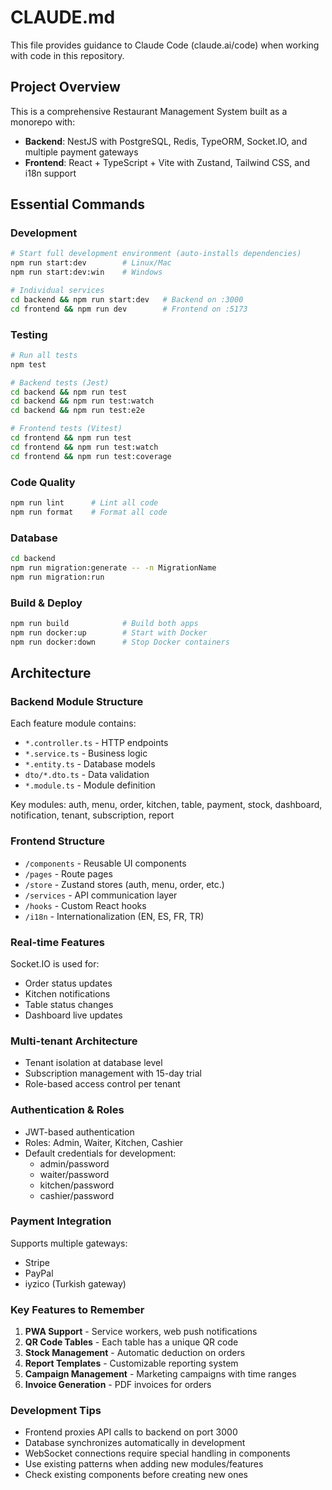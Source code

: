 # CLAUDE.md

This file provides guidance to Claude Code (claude.ai/code) when working with code in this repository.

## Project Overview

This is a comprehensive Restaurant Management System built as a monorepo with:
- **Backend**: NestJS with PostgreSQL, Redis, TypeORM, Socket.IO, and multiple payment gateways
- **Frontend**: React + TypeScript + Vite with Zustand, Tailwind CSS, and i18n support

## Essential Commands

### Development
```bash
# Start full development environment (auto-installs dependencies)
npm run start:dev        # Linux/Mac
npm run start:dev:win    # Windows

# Individual services
cd backend && npm run start:dev   # Backend on :3000
cd frontend && npm run dev        # Frontend on :5173
```

### Testing
```bash
# Run all tests
npm test

# Backend tests (Jest)
cd backend && npm run test
cd backend && npm run test:watch
cd backend && npm run test:e2e

# Frontend tests (Vitest)
cd frontend && npm run test
cd frontend && npm run test:watch
cd frontend && npm run test:coverage
```

### Code Quality
```bash
npm run lint      # Lint all code
npm run format    # Format all code
```

### Database
```bash
cd backend
npm run migration:generate -- -n MigrationName
npm run migration:run
```

### Build & Deploy
```bash
npm run build            # Build both apps
npm run docker:up        # Start with Docker
npm run docker:down      # Stop Docker containers
```

## Architecture

### Backend Module Structure
Each feature module contains:
- `*.controller.ts` - HTTP endpoints
- `*.service.ts` - Business logic
- `*.entity.ts` - Database models
- `dto/*.dto.ts` - Data validation
- `*.module.ts` - Module definition

Key modules: auth, menu, order, kitchen, table, payment, stock, dashboard, notification, tenant, subscription, report

### Frontend Structure
- `/components` - Reusable UI components
- `/pages` - Route pages
- `/store` - Zustand stores (auth, menu, order, etc.)
- `/services` - API communication layer
- `/hooks` - Custom React hooks
- `/i18n` - Internationalization (EN, ES, FR, TR)

### Real-time Features
Socket.IO is used for:
- Order status updates
- Kitchen notifications
- Table status changes
- Dashboard live updates

### Multi-tenant Architecture
- Tenant isolation at database level
- Subscription management with 15-day trial
- Role-based access control per tenant

### Authentication & Roles
- JWT-based authentication
- Roles: Admin, Waiter, Kitchen, Cashier
- Default credentials for development:
  - admin/password
  - waiter/password
  - kitchen/password
  - cashier/password

### Payment Integration
Supports multiple gateways:
- Stripe
- PayPal
- iyzico (Turkish gateway)

### Key Features to Remember
1. **PWA Support** - Service workers, web push notifications
2. **QR Code Tables** - Each table has a unique QR code
3. **Stock Management** - Automatic deduction on orders
4. **Report Templates** - Customizable reporting system
5. **Campaign Management** - Marketing campaigns with time ranges
6. **Invoice Generation** - PDF invoices for orders

### Development Tips
- Frontend proxies API calls to backend on port 3000
- Database synchronizes automatically in development
- WebSocket connections require special handling in components
- Use existing patterns when adding new modules/features
- Check existing components before creating new ones